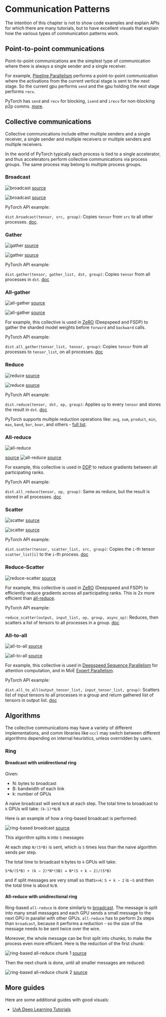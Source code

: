 # Communication Patterns

The intention of this chapter is not to show code examples and explain APIs for which there are many tutorials, but to have excellent visuals that explain how the various types of communication patterns work.

## Point-to-point communications

Point-to-point communications are the simplest type of communication where there is always a single sender and a single receiver.

For example, [Pipeline Parallelism](../training/model-parallelism#pipeline-parallelism) performs a point-to-point communication where the activations from the current vertical stage is sent to the next stage. So the current gpu performs `send` and the gpu holding the next stage performs `recv`.

PyTorch has `send` and `recv` for blocking, `isend` and `irecv` for non-blocking p2p comms. [more](https://pytorch.org/tutorials/intermediate/dist_tuto.html#id1).


## Collective communications

Collective communications include either multiple senders and a single receiver, a single sender and multiple receivers or multiple senders and multiple receivers.

In the world of PyTorch typically each process is tied to a single accelerator, and thus accelerators perform collective communications via process groups. The same process may belong to multiple process groups.

### Broadcast

![broadcast](images/collective-broadcast-1.png)
[source](https://images.nvidia.com/events/sc15/pdfs/NCCL-Woolley.pdf)

![broadcast](images/collective-broadcast-2.png)
[source](https://images.nvidia.com/events/sc15/pdfs/NCCL-Woolley.pdf)

PyTorch API example:

`dist.broadcast(tensor, src, group)`: Copies `tensor` from `src` to all other processes. [doc](https://pytorch.org/docs/stable/distributed.html#torch.distributed.broadcast).



### Gather

![gather](images/collective-gather-1.png)
[source](https://images.nvidia.com/events/sc15/pdfs/NCCL-Woolley.pdf)

![gather](images/collective-gather-2.png)
[source](https://images.nvidia.com/events/sc15/pdfs/NCCL-Woolley.pdf)

PyTorch API example:

`dist.gather(tensor, gather_list, dst, group)`: Copies `tensor` from all processes in `dst`. [doc](https://pytorch.org/docs/stable/distributed.html#torch.distributed.gather)



### All-gather

![all-gather](images/collective-all-gather-1.png)
[source](https://images.nvidia.com/events/sc15/pdfs/NCCL-Woolley.pdf)

![all-gather](images/collective-all-gather-2.png)
[source](https://images.nvidia.com/events/sc15/pdfs/NCCL-Woolley.pdf)

For example, this collective is used in [ZeRO](../training/model-parallelism#zero-data-parallelism) (Deepspeed and FSDP) to gather the sharded model weights before `forward` and `backward` calls.

PyTorch API example:

`dist.all_gather(tensor_list, tensor, group)`: Copies `tensor` from all processes to `tensor_list`, on all processes. [doc](https://pytorch.org/docs/stable/distributed.html#torch.distributed.all_gather)



### Reduce

![reduce](images/collective-reduce-1.png)
[source](https://images.nvidia.com/events/sc15/pdfs/NCCL-Woolley.pdf)

![reduce](images/collective-reduce-2.png)
[source](https://images.nvidia.com/events/sc15/pdfs/NCCL-Woolley.pdf)

PyTorch API example:

`dist.reduce(tensor, dst, op, group)`: Applies `op` to every `tensor` and stores the result in `dst`. [doc](https://pytorch.org/docs/stable/distributed.html#torch.distributed.reduce)

PyTorch supports multiple reduction operations like: `avg`, `sum`, `product`, `min`, `max`, `band`, `bor`, `bxor`, and others - [full list](https://pytorch.org/docs/stable/distributed.html#torch.distributed.ReduceOp).



### All-reduce

![all-reduce](images/collective-all-reduce-1.png)

[source](https://images.nvidia.com/events/sc15/pdfs/NCCL-Woolley.pdf)
![all-reduce](images/collective-all-reduce-2.png)
[source](https://images.nvidia.com/events/sc15/pdfs/NCCL-Woolley.pdf)

For example, this collective is used in [DDP](https://pytorch.org/docs/stable/generated/torch.nn.parallel.DistributedDataParallel.html) to reduce gradients between all participating ranks.

PyTorch API example:

`dist.all_reduce(tensor, op, group)`: Same as reduce, but the result is stored in all processes. [doc](https://pytorch.org/docs/stable/distributed.html#torch.distributed.all_reduce)



### Scatter

![scatter](images/collective-scatter-1.png)
[source](https://images.nvidia.com/events/sc15/pdfs/NCCL-Woolley.pdf)

![scatter](images/collective-scatter-2.png)
[source](https://images.nvidia.com/events/sc15/pdfs/NCCL-Woolley.pdf)

PyTorch API example:

`dist.scatter(tensor, scatter_list, src, group)`: Copies the `i`-th tensor `scatter_list[i]` to the `i`-th process. [doc](https://pytorch.org/docs/stable/distributed.html#torch.distributed.scatter)




### Reduce-Scatter

![reduce-scatter](images/collective-reduce-scatter.png)
[source](https://images.nvidia.com/events/sc15/pdfs/NCCL-Woolley.pdf)

For example, this collective is used in [ZeRO](../training/model-parallelism#zero-data-parallelism) (Deepspeed and FSDP) to efficiently reduce gradients across all participating ranks. This is 2x more efficient than [all-reduce](#all-reduce).

PyTorch API example:

`reduce_scatter(output, input_list, op, group, async_op)`: Reduces, then scatters a list of tensors to all processes in a group. [doc](https://pytorch.org/docs/stable/distributed.html#torch.distributed.reduce_scatter)




### All-to-all

![all-to-all](images/collective-all-to-all-1.png)
[source](https://images.nvidia.com/events/sc15/pdfs/NCCL-Woolley.pdf)

![all-to-all](images/collective-all-to-all.png)
[source](https://images.nvidia.com/events/sc15/pdfs/NCCL-Woolley.pdf)

For example, this collective is used in [Deepspeed Sequence Parallelism](../training/model-parallelism#deepspeed-ulysses-sp) for attention computation, and in MoE [Expert Parallelism](../training/model-parallelism#expert-parallelism).


PyTorch API example:

`dist.all_to_all(output_tensor_list, input_tensor_list, group)`: Scatters list of input tensors to all processes in a group and return gathered list of tensors in output list. [doc](https://pytorch.org/docs/stable/distributed.html#torch.distributed.all_to_all)



## Algorithms

The collective communications may have a variety of different implementations, and comm libraries like `nccl` may switch between different algorithms depending on internal heuristics, unless overridden by users.

### Ring


#### Broadcast with unidirectional ring

Given:

- N: bytes to broadcast
- B: bandwidth of each link
- k: number of GPUs

A naive broadcast will send `N/B` at each step. The total time to broadcast to `k` GPUs will take: `(k-1)*N/B`

Here is an example of how a ring-based broadcast is performed:

![ring-based broadcast](images/broadcast-ring.png)
[source](https://images.nvidia.com/events/sc15/pdfs/NCCL-Woolley.pdf)

This algorithm splits `N` into `S` messages

At each step `N/(S*B)` is sent, which is `S` times less than the naive algorithm sends per step.

The total time to broadcast `N` bytes to `k` GPUs will take:

`S*N/(S*B) + (k − 2)*N*(SB) = N*(S + k − 2)/(S*B)`

and if split messages are very small so that`S>>k`: `S + k − 2` is `~S` and then the total time is about `N/B`.



#### All-reduce with unidirectional ring

Ring-based `all-reduce` is done similarly to [broadcast](#broadcast-with-unidirectional-ring). The message is split into many small messages and each GPU sends a small message to the next GPU in parallel with other GPUs. `all-reduce` has to perform 2x steps than `broadcast`, because it performs a reduction - so the size of the message needs to be sent twice over the wire.

Moreover, the whole message can be first split into chunks, to make the process even more efficient. Here is the reduction of the first chunk:

![ring-based all-reduce chunk 1](images/all-reduce-ring-chunk1.png)
[source](https://images.nvidia.com/events/sc15/pdfs/NCCL-Woolley.pdf)

Then the next chunk is done, until all smaller messages are reduced:

![ring-based all-reduce chunk 2](images/all-reduce-ring-chunk2.png)
[source](https://images.nvidia.com/events/sc15/pdfs/NCCL-Woolley.pdf)


## More guides

Here are some additional guides with good visuals:

- [UvA Deep Learning Tutorials](https://uvadlc-notebooks.readthedocs.io/en/latest/tutorial_notebooks/DL2/High-performant_DL/Multi_GPU/hpdlmultigpu.html#Communication-Primitives)
